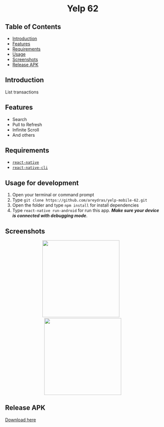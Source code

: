 <h1 align='center'>Yelp 62</h1>

## Table of Contents

- [Introduction](#introduction)
- [Features](#features)
- [Requirements](#requirements)
- [Usage](#usage-for-development)
- [Screenshots](#screenshots)
- [Release APK](#release-apk)

## Introduction
List transactions

## Features
* Search
* Pull to Refresh
* Infinite Scroll
* And others

## Requirements
* [`react-native`](https://facebook.github.io/react-native/docs/getting-started)
* [`react-native-cli`](https://facebook.github.io/react-native/docs/getting-started)

## Usage for development
1. Open your terminal or command prompt
2. Type `git clone https://github.com/areydras/yelp-mobile-62.git`
3. Open the folder and type `npm install` for install dependencies
4. Type `react-native run-android` for run this app. ***Make sure your device is connected with debugging mode***.


## Screenshots
  <p align="center">
    <span>
      <img src="https://s5.gifyu.com/images/ezgif.com-video-to-gifbf524ee7b01fd7f6.gif" width="250px" />
      &nbsp;&nbsp;
      <img src="https://s5.gifyu.com/images/ezgif.com-video-to-gif-1e99dae07aed10fad.gif" width="250px" />
    </span>
  </p>
  
## Release APK
<a href="https://drive.google.com/open?id=198iqvvEnUV-Ujm8Y8VTTgjLwIAZ17zYc">
  Download here
</a>
